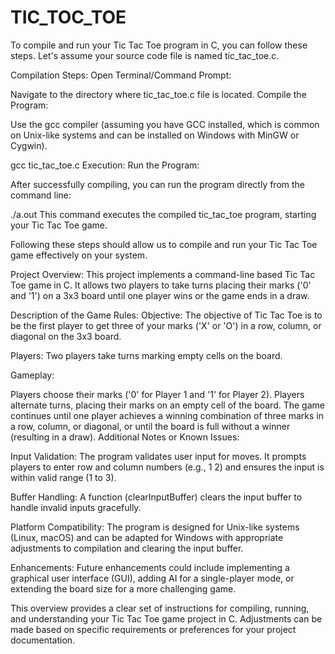 # TIC_TOC_TOE
To compile and run your Tic Tac Toe program in C, you can follow these steps. Let's assume your source code file is named tic_tac_toe.c.

Compilation Steps:
Open Terminal/Command Prompt:

Navigate to the directory where tic_tac_toe.c file is located.
Compile the Program:

Use the gcc compiler (assuming you have GCC installed, which is common on Unix-like systems and can be installed on Windows with MinGW or Cygwin).

gcc tic_tac_toe.c
Execution:
Run the Program:

After successfully compiling, you can run the program directly from the command line:

./a.out
This command executes the compiled tic_tac_toe program, starting your Tic Tac Toe game.


Following these steps should allow us to compile and run your Tic Tac Toe game effectively on your system.




Project Overview:
This project implements a command-line based Tic Tac Toe game in C. It allows two players to take turns placing their marks ('0' and '1') on a 3x3 board until one player wins or the game ends in a draw.




Description of the Game Rules:
Objective: The objective of Tic Tac Toe is to be the first player to get three of your marks ('X' or 'O') in a row, column, or diagonal on the 3x3 board.

Players: Two players take turns marking empty cells on the board.

Gameplay:

Players choose their marks ('0' for Player 1 and '1' for Player 2).
Players alternate turns, placing their marks on an empty cell of the board.
The game continues until one player achieves a winning combination of three marks in a row, column, or diagonal, or until the board is full without a winner (resulting in a draw).
Additional Notes or Known Issues:

Input Validation: The program validates user input for moves. It prompts players to enter row and column numbers (e.g., 1 2) and ensures the input is within valid range (1 to 3).

Buffer Handling: A function (clearInputBuffer) clears the input buffer to handle invalid inputs gracefully.

Platform Compatibility: The program is designed for Unix-like systems (Linux, macOS) and can be adapted for Windows with appropriate adjustments to compilation and clearing the input buffer.

Enhancements: Future enhancements could include implementing a graphical user interface (GUI), adding AI for a single-player mode, or extending the board size for a more challenging game.

This overview provides a clear set of instructions for compiling, running, and understanding your Tic Tac Toe game project in C. Adjustments can be made based on specific requirements or preferences for your project documentation.






